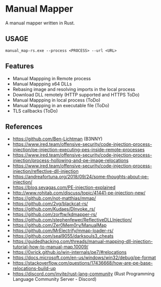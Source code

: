 # Manual Mapper

A manual mapper written in Rust.

## USAGE
```
manual_map-rs.exe --process <PROCESS> --url <URL>
```

## Features

* Manual Mappping in Remote process
* Manual Mappping x64 DLLs
* Rebasing image and resolving imports in the local process
* Download DLL remotely (HTTP supported and HTTPS ToDo)
* Manual Mappping in local process (ToDo)
* Manual Mappping in an executable file (ToDo)
* TLS callbacks (ToDo)

## References

* https://github.com/Ben-Lichtman (B3NNY)
* https://www.ired.team/offensive-security/code-injection-process-injection/pe-injection-executing-pes-inside-remote-processes
* https://www.ired.team/offensive-security/code-injection-process-injection/process-hollowing-and-pe-image-relocations
* https://www.ired.team/offensive-security/code-injection-process-injection/reflective-dll-injection
* https://andreafortuna.org/2018/09/24/some-thoughts-about-pe-injection/
* https://blog.sevagas.com/PE-injection-explained
* http://www.rohitab.com/discuss/topic/41441-pe-injection-new/
* https://github.com/not-matthias/mmap/
* https://github.com/2vg/blackcat-rs/
* https://github.com/Kudaes/DInvoke_rs/
* https://github.com/zorftw/kdmapper-rs/
* https://github.com/stephenfewer/ReflectiveDLLInjection/
* https://github.com/Zer0Mem0ry/ManualMap
* https://github.com/MrElectrify/mmap-loader-rs/
* https://github.com/seal9055/darksouls3_cheats
* https://guidedhacking.com/threads/manual-mapping-dll-injection-tutorial-how-to-manual-map.10009/
* https://0xrick.github.io/win-internals/pe7/#relocations
* https://docs.microsoft.com/en-us/windows/win32/debug/pe-format
* https://stackoverflow.com/questions/17436668/how-are-pe-base-relocations-build-up
* https://discord.com/invite/rust-lang-community (Rust Programming Language Community Server - Discord)
